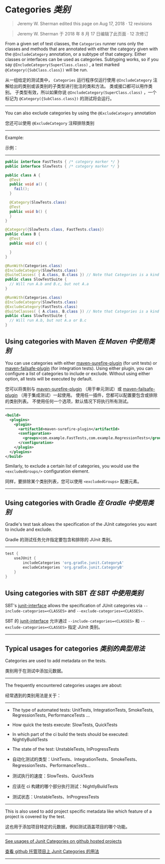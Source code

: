 # Categories *类别*

> Jeremy W. Sherman edited this page on Aug 17, 2018 · 12 revisions 

> Jeremy W. Sherman 于 2018 年 8 月 17 日编辑了此页面 · 12 次修订

From a given set of test classes, the `Categories` runner runs only the classes and methods that are annotated with either the category given with the `@IncludeCategory` annotation, or a subtype of that category. 
Either classes or interfaces can be used as categories. 
Subtyping works, so if you say `@IncludeCategory(SuperClass.class)` , a test marked `@Category({SubClass.class})` will be run.


从一组给定的测试类中， `Categories` 运行程序仅运行使用 `@IncludeCategory` 注解给出的类别或该类别的子类型进行批注的类和方法。
类或接口都可以用作类别。
子类型有效，所以如果你说 `@IncludeCategory(SuperClass.class)` ，一个标记为 `@Category({SubClass.class})` 的测试将会运行。

---

You can also exclude categories by using the `@ExcludeCategory` annotation


您还可以使用 `@ExcludeCategory` 注释排除类别

---

Example:


示例：

---

```java
public interface FastTests { /* category marker */ }
public interface SlowTests { /* category marker */ }

public class A {
  @Test
  public void a() {
    fail();
  }

  @Category(SlowTests.class)
  @Test
  public void b() {
  }
}

@Category({SlowTests.class, FastTests.class})
public class B {
  @Test
  public void c() {

  }
}

@RunWith(Categories.class)
@IncludeCategory(SlowTests.class)
@SuiteClasses( { A.class, B.class }) // Note that Categories is a kind of Suite
public class SlowTestSuite {
  // Will run A.b and B.c, but not A.a
}

@RunWith(Categories.class)
@IncludeCategory(SlowTests.class)
@ExcludeCategory(FastTests.class)
@SuiteClasses( { A.class, B.class }) // Note that Categories is a kind of Suite
public class SlowTestSuite {
  // Will run A.b, but not A.a or B.c
}

```

## Using categories with Maven *在 Maven 中使用类别*

You can use categories with either [maven-surefire-plugin](http://maven.apache.org/surefire/maven-surefire-plugin/examples/junit.html) (for unit tests) or [maven-failsafe-plugin](http://maven.apache.org/surefire/maven-failsafe-plugin/examples/junit.html) (for integration tests). 
Using either plugin, you can configure a list of categories to include or exclude. 
Without using either option, all tests will be executed by default.


您可以将类别与 [maven-surefire-plugin](http://maven.apache.org/surefire/maven-surefire-plugin/examples/junit.html) （用于单元测试）或 [maven-failsafe-plugin](http://maven.apache.org/surefire/maven-failsafe-plugin/examples/junit.html) （用于集成测试）一起使用。
使用任一插件，您都可以配置要包含或排除的类别列表。
不使用任何一个选项，默认情况下将执行所有测试。

---

```xml
<build>
  <plugins>
    <plugin>
      <artifactId>maven-surefire-plugin</artifactId>
      <configuration>
        <groups>com.example.FastTests,com.example.RegressionTests</groups>
      </configuration>
    </plugin>
  </plugins>
</build>

```

Similarly, to exclude a certain list of categories, you would use the `<excludedGroups/>` configuration element.


同样，要排除某个类别列表，您可以使用 `<excludedGroups>` 配置元素。

---

## Using categories with Gradle *在 Gradle 中使用类别*

Gradle's test task allows the specification of the JUnit categories you want to include and exclude.


Gradle 的测试任务允许指定要包含和排除的 JUnit 类别。

---

```groovy
test {
    useJUnit {
        includeCategories 'org.gradle.junit.CategoryA'
        excludeCategories 'org.gradle.junit.CategoryB'
    }
}

```

## Using categories with SBT *在 SBT 中使用类别*

SBT's [junit-interface]() allows the specification of JUnit categories via `--include-categories=<CLASSES>` and `--exclude-categories=<CLASSES>`.


SBT 的 [junit-interface]() 允许通过 `--include-categories=<CLASSES>` 和 `--exclude-categories=<CLASSES>` 指定 JUnit 类别。

---

## Typical usages for categories *类别的典型用法*

Categories are used to add metadata on the tests.


类别用于在测试中添加元数据。

---

The frequently encountered categories usages are about:


经常遇到的类别用法是关于：

---

* The type of automated tests: UnitTests, IntegrationTests, SmokeTests, RegressionTests, PerformanceTests ...
* How quick the tests execute: SlowTests, QuickTests
* In which part of the ci build the tests should be executed: NightlyBuildTests
* The state of the test: UnstableTests, InProgressTests


* 自动化测试的类型：UnitTests、IntegrationTests、SmokeTests、RegressionTests、PerformanceTests...
* 测试执行的速度：SlowTests、QuickTests
* 应该在 ci 构建的哪个部分执行测试：NightlyBuildTests
* 测试状态：UnstableTests、InProgressTests

---

This is also used to add project specific metadata like which feature of a project is covered by the test.


这也用于添加项目特定的元数据，例如测试涵盖项目的哪个功能。

---

[See usages of Junit Categories on github hosted projects](https://github.com/search?o=asc&p=11&q=%22import+org.junit.experimental.categories.Category%22+%22%40Category%22&ref=searchresults&s=indexed&type=Code&utf8=%E2%9C%93) 


[查看 github 托管项目上 Junit Categories 的用法](https://github.com/search?o=asc&p=11&q=%22import+org.junit.experimental.categories.Category%22+%22%40Category%22&ref=searchresults&s=indexed&type=Code&utf8=%E2%9C%93) 

---
